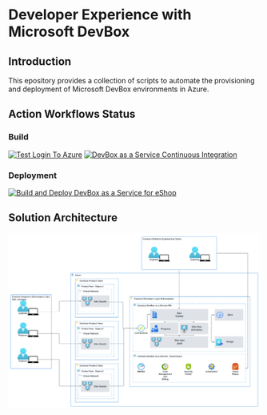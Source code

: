 # Developer Experience with Microsoft DevBox
## Introduction

This epository provides a collection of scripts to automate the provisioning and deployment of Microsoft DevBox environments in Azure.

## Action Workflows Status

### Build

[![Test Login To Azure](https://github.com/Evilazaro/MicrosoftDevBox/actions/workflows/testLoginToAzure.yaml/badge.svg)](https://github.com/Evilazaro/MicrosoftDevBox/actions/workflows/testLoginToAzure.yaml) [![DevBox as a Service Continuous Integration](https://github.com/Evilazaro/MicrosoftDevBox/actions/workflows/devBox-CI.yaml/badge.svg)](https://github.com/Evilazaro/MicrosoftDevBox/actions/workflows/devBox-CI.yaml) 

### Deployment 

[![Build and Deploy DevBox as a Service for eShop](https://github.com/Evilazaro/MicrosoftDevBox/actions/workflows/deployDevBox.yaml/badge.svg)](https://github.com/Evilazaro/MicrosoftDevBox/actions/workflows/deployDevBox.yaml) 

## Solution Architecture

![Solution Architecture](./images/ContosoDevBox.png)